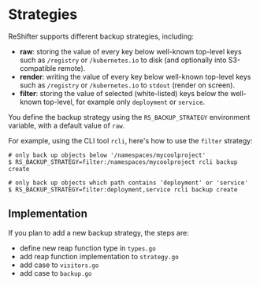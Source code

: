 # Strategies

ReShifter supports different backup strategies, including:

- **raw**: storing the value of every key below well-known top-level keys such as `/registry` or `/kubernetes.io` to disk (and optionally into S3-compatible remote).
- **render**: writing the value of every key below well-known top-level keys such as `/registry` or `/kubernetes.io` to `stdout` (render on screen).
- **filter**: storing the value of selected (white-listed) keys below the well-known top-level, for example only `deployment` or `service`.

You define the backup strategy using the `RS_BACKUP_STRATEGY` environment variable, with a default value of `raw`.

For example, using the CLI tool `rcli`, here's how to use the `filter` strategy:

```
# only back up objects below '/namespaces/mycoolproject'
$ RS_BACKUP_STRATEGY=filter:/namespaces/mycoolproject rcli backup create

# only back up objects which path contains 'deployment' or 'service'
$ RS_BACKUP_STRATEGY=filter:deployment,service rcli backup create
```

## Implementation

If you plan to add a new backup strategy, the steps are:

- define new reap function type in `types.go`
- add reap function implementation to `strategy.go`
- add case to `visitors.go`
- add case to `backup.go`
